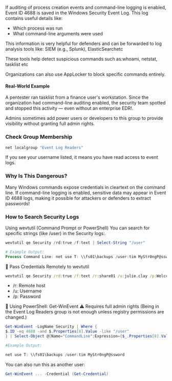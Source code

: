 If auditing of process creation events and command-line logging is enabled, Event ID 4688 is saved in the Windows Security Event Log.
This log contains useful details like:
- Which process was run
- What command-line arguments were used

This information is very helpful for defenders and can be forwarded to log analysis tools like: SIEM (e.g., Splunk), ElasticSearchetc

These tools help detect suspicious commands such as:whoami, netstat, tasklist etc

Organizations can also use AppLocker to block specific commands entirely.

#### Real-World Example
A pentester ran tasklist from a finance user's workstation.
Since the organization had command-line auditing enabled, the security team spotted and stopped this activity — even without an enterprise EDR!.

Admins sometimes add power users or developers to this group to provide visibility without granting full admin rights.

### Check Group Membership
```cmd
net localgroup "Event Log Readers"
```

If you see your username listed, it means you have read access to event logs.

### Why Is This Dangerous?
Many Windows commands expose credentials in cleartext on the command line.
If command-line logging is enabled, sensitive data may appear in Event ID 4688 logs, making it possible for attackers or defenders to extract passwords!

### How to Search Security Logs
 Using wevtutil (Command Prompt or PowerShell)
You can search for specific strings (like /user) in the Security logs:

```powershell
wevtutil qe Security /rd:true /f:text | Select-String "/user"

# Example Output:
Process Command Line: net use T: \\fs01\backups /user:tim MyStr0ngP@ssword
```

 
🔹 Pass Credentials Remotely to wevtutil
```cmd
wevtutil qe Security /rd:true /f:text /r:share01 /u:julie.clay /p:Welcome1 | findstr "/user"
```
- /r: Remote host
- /u: Username
- /p: Password

🔹 Using PowerShell: Get-WinEvent
⚠️ Requires full admin rights
(Being in the Event Log Readers group is not enough unless registry permissions are changed.)

```powershell
Get-WinEvent -LogName Security | Where {
$.ID -eq 4688 -and $.Properties[8].Value -like "/user"
} | Select-Object @{Name="CommandLine";Expression={$_.Properties[8].Value}}

#Example Output:

net use T: \\fs01\backups /user:tim MyStr0ngP@ssword
```
You can also run this as another user:

```powershell
Get-WinEvent ... -Credential (Get-Credential)
```


